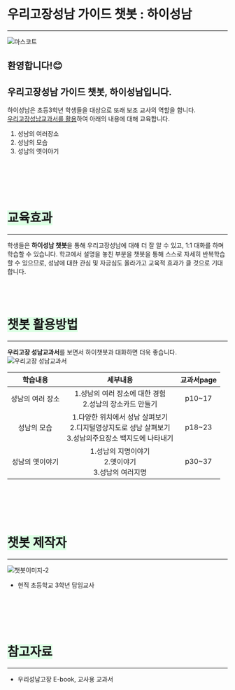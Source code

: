 # 우리고장성남 가이드 챗봇 : 하이성남
****
![마스코트](https://user-images.githubusercontent.com/103113777/168717847-22e67f47-8ddf-4a50-93b0-2fb25cc0374b.jpg)

## 환영합니다!😊 <br>
## 우리고장성남 가이드 챗봇, 하이성남입니다.

 하이성남은 초등3학년 학생들을 대상으로 또래 보조 교사의 역할을 합니다.<br>
<u>우리고장성남교과서를 활용</u>하여 아래의 내용에 대해 교육합니다.<br>
 1. 성남의 여러장소
 2. 성남의 모습
 3. 성남의 옛이야기
<br>
<br>
<br>
<br>

# <span style='background-color:#dcffe4'>교육효과</span>
****
학생들은 **하이성남 챗봇**을 통해 우리고장성남에 대해
더 잘 알 수 있고, 1:1 대화를 하며 학습할 수 있습니다.
학교에서 설명을 놓친 부분을 챗봇을 통해 스스로 자세히
반복학습 할 수 있으므로, 성남에 대한 관심 및 자긍심도
올라가고 교육적 효과가 클 것으로 기대합니다.
<br>
<br>
<br>
<br>

# <span style='background-color:#dcffe4'>챗봇 활용방법</span>
****
**우리고장 성남교과서**를 보면서 하이챗봇과 대화하면 더욱 좋습니다.
![우리고장 성남교과서](https://user-images.githubusercontent.com/103113777/168702289-57e10467-8375-498b-8496-2d122cd67c7e.JPG)

| 학습내용 | 세부내용 | 교과서page |
|:---:|:---:|:---:|
| 성남의 여러 장소 | 1.성남의 여러 장소에 대한 경험<br>2.성남의 장소카드 만들기  |  p10~17 |
| 성남의 모습 | 1.다양한 위치에서 성남 살펴보기<br>2.디지털영상지도로 성남 살펴보기<br>3.성남의주요장소 백지도에 나타내기 | p18~23 |
| 성남의 옛이야기 | 1.성남의 지명이야기<br>2.옛이야기 <br>3.성남의 여러지명 |  p30~37 |

<br>
<br>
<br>
<br>

# <span style='background-color:#dcffe4'>챗봇 제작자</span>
****
 ![챗봇이미지-2](https://user-images.githubusercontent.com/103113777/168704392-f5c6bce5-a365-4489-b99b-ffb7a793f5a6.jpg)<br>
 * 현직 초등학교 3학년 담임교사
<br>
<br>
<br>
<br>

# <span style='background-color:#dcffe4'>참고자료</span>
****
* 우리성남고장 E-book, 교사용 교과서
<br>



